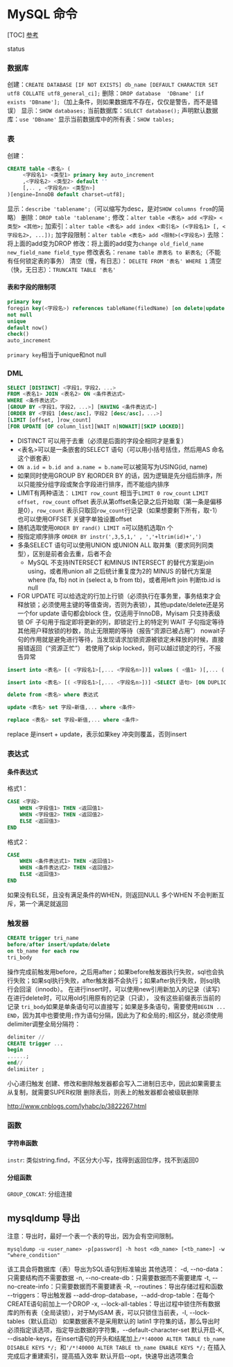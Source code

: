 # MySQL 命令
[TOC]
[参考](https://dev.mysql.com/doc/refman/5.7/en/sql-syntax.html)

status

### 数据库
创建：`CREATE DATABASE [IF NOT EXISTS] db_name [DEFAULT CHARACTER SET utf8 COLLATE utf8_general_ci];`
删除：`DROP database  'DBname' [if exists 'DBname'];`（加上条件，则如果数据库不存在，仅仅是警告，而不是错误）
显示：`SHOW databases;`
当前数据库：`SELECT database();`
声明默认数据库：`use 'DBname'`
显示当前数据库中的所有表：`SHOW tables;`

### 表
创建：
```sql
CREATE table <表名> (
     <字段名1> <类型1> primary key auto_increment
	 ,<字段名2> <类型2> default ''
	 [,.. , <字段名n> <类型n>]
)[engine=InnoDB default charset=utf8];
```
显示：`describe 'tablename';`（可以缩写为desc，是对`SHOW columns from`的简略）
删除：`DROP table 'tablename';`
修改：`alter table <表名> add <字段> <类型> <其他>;`
加索引：`alter table <表名> add index <索引名> (<字段名1> [, <字段名2>, ...]);`
加字段限制：`alter table <表名> add <限制>(<字段名>)`
去除：将上面的add变为DROP
修改：将上面的add变为`change old_field_name new_field_name field_type`
修改表名：`rename table 原表名 to 新表名`;（不能有任何锁定表的事务）
清空（慢，有日志）： `DELETE FROM '表名' WHERE 1`
清空（快，无日志）：`TRUNCATE TABLE '表名'`

#### 表和字段的限制项
```sql
primary key
foregin key(<字段名>) references tableName(filedName) [on delete|update casecade | no action]
not null
unique
default now()
check()
auto_increment
```
`primary key`相当于unique和not null

### DML
```sql
SELECT [DISTINCT] <字段1，字段2，...>
FROM <表名1> JOIN <表名2> ON <条件表达式>
WHERE <条件表达式>
[GROUP BY <字段1，字段2，...>] [HAVING <条件表达式>]
[ORDER BY <字段1 [desc/asc]，字段2 [desc/asc]，...>]
[LIMIT [offset, ]row_count]
[FOR UPDATE [OF column_list][WAIT n|NOWAIT][SKIP LOCKED]]
```
+ DISTINCT 可以用于去重（必须是后面的字段全相同才是重复）
+ <表名>可以是一条嵌套的SELECT 语句（可以用小括号括住，然后用AS 命名这个嵌套表）
+ `ON a.id = b.id and a.name = b.name`可以被简写为USING(id, name)
+ 如果同时使用GROUP BY 和ORDER BY 的话，因为逻辑是先分组后排序，所以只能按分组字段或聚合字段进行排序，而不能组内排序
+ LIMIT有两种语法：
`LIMIT row_count` 相当于`LIMIT 0 row_count`
`LIMIT offset, row_count`
offset 表示从第offset条记录之后开始取（第一条是偏移是0），`row_count` 表示只取回`row_count`行记录（如果想要剩下所有，取-1）
也可以使用OFFSET 关键字单独设置offset
+ 随机选取使用`ORDER BY rand() LIMIT n`可以随机选取n 个
+ 按指定顺序排序 `ORDER BY instr(',3,5,1,' , ','+ltrim(id)+',')`
+ 多条SELECT 语句可以使用UNION 或UNION ALL 取并集（要求同列同类型），区别是前者会去重，后者不会
	- MySQL 不支持INTERSECT 和MINUS
	INTERSECT 的替代方案是join using，或者用union all 之后统计重复度为2的
	MINUS 的替代方案是where (fa, fb) not in (select a, b from tb)，或者用left join 判断tb.id is null
+ FOR UPDATE 可以给选定的行加上行锁（必须执行在事务里，事务结束才会释放锁；必须使用主键的等值查询，否则为表锁），其他update/delete还是另一个for update 语句都会block 住，仅适用于InnoDB，Myisam 只支持表级锁
	OF 子句用于指定即将更新的列，即锁定行上的特定列
	WAIT 子句指定等待其他用户释放锁的秒数，防止无限期的等待（报告“资源已被占用”）
	nowait子句的作用就是避免进行等待，当发现请求加锁资源被锁定未释放的时候，直接报错返回（“资源正忙”）
	若使用了skip locked，则可以越过锁定的行，不报告异常

```sql
insert into <表名> [( <字段名1>[,... <字段名n>])] values ( <值1> )[,... ( <值n> )] [ON DUPLICATE KEY update 字段=新值,...]

insert into <表名> [( <字段名1>[,... <字段名n>])] <SELECT 语句> [ON DUPLICATE KEY update 字段=新值,...]

delete from <表名> where 表达式

update <表名> set 字段=新值,... where <条件>

replace <表名> set 字段=新值,... where <条件>
```
replace 是insert + update，表示如果key 冲突则覆盖，否则insert

### 表达式
#### 条件表达式
格式1：
```sql
CASE <字段>
	WHEN <字段值1> THEN <返回值1>
	WHEN <字段值2> THEN <返回值2>
	ELSE <返回值3>
END
```
格式2：
```sql
CASE
	WHEN <条件表达式1> THEN <返回值1>
	WHEN <条件表达式2> THEN <返回值2>
	ELSE <返回值3>
END
```
如果没有ELSE，且没有满足条件的WHEN，则返回NULL
多个WHEN 不会判断互斥，第一个满足就返回

### 触发器
```sql
CREATE trigger tri_name
before/after insert/update/delete
on tb_name for each row
tri_body
```
操作完成前触发用before，之后用after；如果before触发器执行失败，sql也会执行失败；如果sql执行失败，after触发器不会执行；如果after执行失败，则sql执行会回滚（innodb）。
在进行insert时，可以使用new引用新加入的记录（读写）
在进行delete时，可以用old引用原有的记录（只读），
没有这些前缀表示当前的记录
`tri_body`如果是单条语句可以直接写；如果是多条语句，需要使用`BEGIN ... END`，因为其中也要使用`;`作为语句分隔，因此为了和全局的`;`相区分，就必须使用delimiter调整全局分隔符：
```sql
delimiter //
CREATE trigger ...
begin
......;
end//
delimiiter ;
```
小心递归触发
创建、修改和删除触发器都会写入二进制日志中，因此如果需要主从复制，就需要SUPER权限
删除表后，则表上的触发器都会被级联删除

<http://www.cnblogs.com/lyhabc/p/3822267.html>

### 函数
#### 字符串函数
`instr`: 类似string.find，不区分大小写，找得到返回位序，找不到返回0

#### 分组函数
`GROUP_CONCAT`: 分组连接

## mysqldump 导出
注意：导出时，最好一个表一个表的导出，因为会有空间限制。
```
mysqldump -u <user_name> -p[password] -h host <db_name> [<tb_name>] -w "where_condition"
```
该工具会将数据库（表）导出为SQL语句到标准输出
其他选项：
-d, --no-data：只需要结构而不需要数据
-n, --no-create-db：只需要数据而不需要建库
-t, --no-create-info：只需要数据而不需要建表
-R, --routines：导出存储过程和函数
--triggers：导出触发器
--add-drop-database，--add-drop-table：在每个CREATE语句前加上一个DROP
-x, --lock-all-tables：导出过程中锁住所有数据库的所有表（全局读锁），对于MyISAM 表，可以只锁住当前表，-l, --lock-tables（默认启动）
如果数据表不是采用默认的 latin1 字符集的话，那么导出时必须指定该选项，指定导出数据的字符集，--default-character-set
默认开启-K, --disable-keys，在insert语句的开头和结尾加上`/*!40000 ALTER TABLE tb_name DISABLE KEYS */; `和`'/*!40000 ALTER TABLE tb_name ENABLE KEYS */;` 在插入完成后才重建索引，提高插入效率
默认开启--opt，快速导出选项集合
